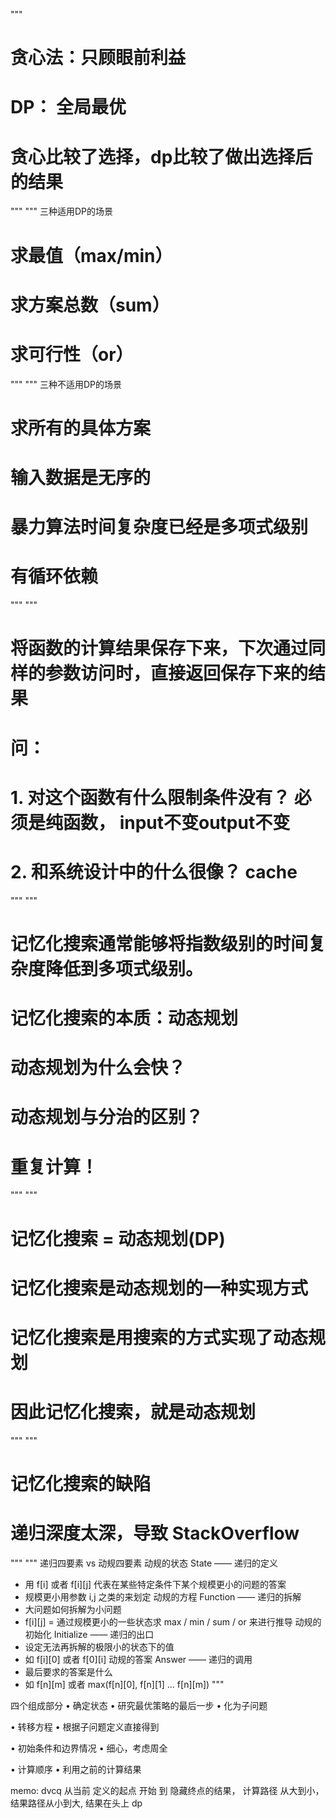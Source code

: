 """
# 贪心法：只顾眼前利益
# DP： 全局最优
# 贪心比较了选择，dp比较了做出选择后的结果
"""
"""
三种适用DP的场景
# 求最值（max/min）
# 求方案总数（sum）
# 求可行性（or）
"""
"""
三种不适用DP的场景
# 求所有的具体方案
# 输入数据是无序的
# 暴力算法时间复杂度已经是多项式级别
# 有循环依赖
"""
"""
# 将函数的计算结果保存下来，下次通过同样的参数访问时，直接返回保存下来的结果
# 问：
# 1. 对这个函数有什么限制条件没有？ 必须是纯函数， input不变output不变
# 2. 和系统设计中的什么很像？ cache
"""
"""
# 记忆化搜索通常能够将指数级别的时间复杂度降低到多项式级别。
# 记忆化搜索的本质：动态规划
# 动态规划为什么会快？
# 动态规划与分治的区别？
# 重复计算！
"""
"""
# 记忆化搜索 = 动态规划(DP)
# 记忆化搜索是动态规划的一种实现方式
# 记忆化搜索是用搜索的方式实现了动态规划
# 因此记忆化搜索，就是动态规划
"""
"""
# 记忆化搜索的缺陷
# 递归深度太深，导致 StackOverflow
"""
"""
递归四要素 vs 动规四要素
动规的状态 State —— 递归的定义
- 用 f[i] 或者 f[i][j] 代表在某些特定条件下某个规模更小的问题的答案
- 规模更小用参数 i,j 之类的来划定
动规的方程 Function —— 递归的拆解
- 大问题如何拆解为小问题
- f[i][j] = 通过规模更小的一些状态求 max / min / sum / or 来进行推导
动规的初始化 Initialize —— 递归的出口
- 设定无法再拆解的极限小的状态下的值
- 如 f[i][0] 或者 f[0][i]
动规的答案 Answer —— 递归的调用
- 最后要求的答案是什么
- 如 f[n][m] 或者 max(f[n][0], f[n][1] … f[n][m])
"""


四个组成部分
• 确定状态
• 研究最优策略的最后一步
• 化为子问题

• 转移方程
• 根据子问题定义直接得到

• 初始条件和边界情况
• 细心，考虑周全

• 计算顺序
• 利用之前的计算结果

memo: dvcq 从当前 定义的起点 开始 到 隐藏终点的结果， 计算路径 从大到小， 结果路径从小到大, 结果在头上
dp
